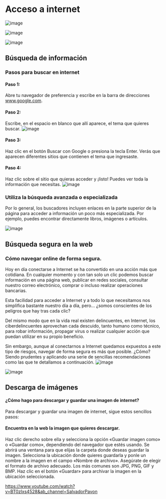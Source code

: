 # Acceso a internet

![image](https://github.com/escuelaDeCodigoMargaritaMaza/computo/assets/91554777/d8226aca-76af-4155-a5a1-3207493ff754)

![image](https://github.com/escuelaDeCodigoMargaritaMaza/computo/assets/91554777/600057ca-1156-4aee-af42-331970793577)

![image](https://github.com/escuelaDeCodigoMargaritaMaza/computo/assets/91554777/6fabf3c7-4945-48a0-89ce-cc1dc81d3966)

## Búsqueda de información
### Pasos para buscar en internet
#### Paso 1:
Abre tu navegador de preferencia y escribe en la barra de direcciones www.google.com.




#### Paso 2:
Escribe, en el espacio en blanco que allí aparece, el tema que quieres buscar.
![image](https://github.com/escuelaDeCodigoMargaritaMaza/computo/assets/91554777/90a7dfb1-c632-4be7-8938-6f44ce21cb0b)

#### Paso 3:
Haz clic en el botón Buscar con Google o presiona la tecla Enter. Verás que aparecen diferentes sitios que contienen el tema que ingresaste.

#### Paso 4:
Haz clic sobre el sitio que quieras acceder y ¡listo! Puedes ver toda la información que necesitas.
![image](https://github.com/escuelaDeCodigoMargaritaMaza/computo/assets/91554777/2ef6c51e-2233-406a-9c07-a80ad16131a6)

### Utiliza la búsqueda avanzada o especializada
Por lo general, los buscadores incluyen enlaces en la parte superior de la página para acceder a información un poco más especializada. Por ejemplo, puedes encontrar directamente libros, imágenes o artículos.

![image](https://github.com/escuelaDeCodigoMargaritaMaza/computo/assets/91554777/1310ddeb-9693-4269-9732-5ace4ec99ddf)

## Búsqueda segura en la web
### Cómo navegar online de forma segura.

Hoy en día conectarse a Internet se ha convertido en una acción más que cotidiana. En cualquier momento y con tan solo un clic podemos buscar información en una página web, publicar en redes sociales, consultar nuestro correo electrónico, comprar o incluso realizar operaciones bancarias.

Esta facilidad para acceder a Internet y a todo lo que necesitamos nos simplifica bastante nuestro día a día, pero... ¿somos conscientes de los peligros que hay tras cada clic?

Del mismo modo que en la vida real existen delincuentes, en Internet, los ciberdelincuentes aprovechan cada descuido, tanto humano como técnico, para robar información, propagar virus o realizar cualquier acción que puedan utilizar en su propio beneficio.

Sin embargo, aunque al conectarnos a Internet quedamos expuestos a este tipo de riesgos, navegar de forma segura es más que posible. ¿Cómo? Siendo prudentes y aplicando una serie de sencillas recomendaciones como las que te detallamos a continuación.
![image](https://github.com/escuelaDeCodigoMargaritaMaza/computo/assets/91554777/7d4a80e6-ad91-4f50-8d20-b89f59df0a43)

![image](https://github.com/escuelaDeCodigoMargaritaMaza/computo/assets/91554777/fb18c4a0-0a96-48a8-b4b6-72c651cec29c)



## Descarga de imágenes

#### ¿Cómo hago para descargar y guardar una imagen de internet?
Para descargar y guardar una imagen de internet, sigue estos sencillos pasos:

#### Encuentra en la web la imagen que quieres descargar.
Haz clic derecho sobre ella y selecciona la opción «Guardar imagen como» o «Guardar como», dependiendo del navegador que estés usando.
Se abrirá una ventana para que elijas la carpeta donde deseas guardar la imagen. Selecciona la ubicación donde quieres guardarla y ponle un nombre a la imagen en el campo «Nombre de archivo».
Asegúrate de elegir el formato de archivo adecuado. Los más comunes son JPG, PNG, GIF y BMP.
Haz clic en el botón «Guardar» para archivar la imagen en la ubicación seleccionada.

https://www.youtube.com/watch?v=BT0zIxs4528&ab_channel=SalvadorPavon
